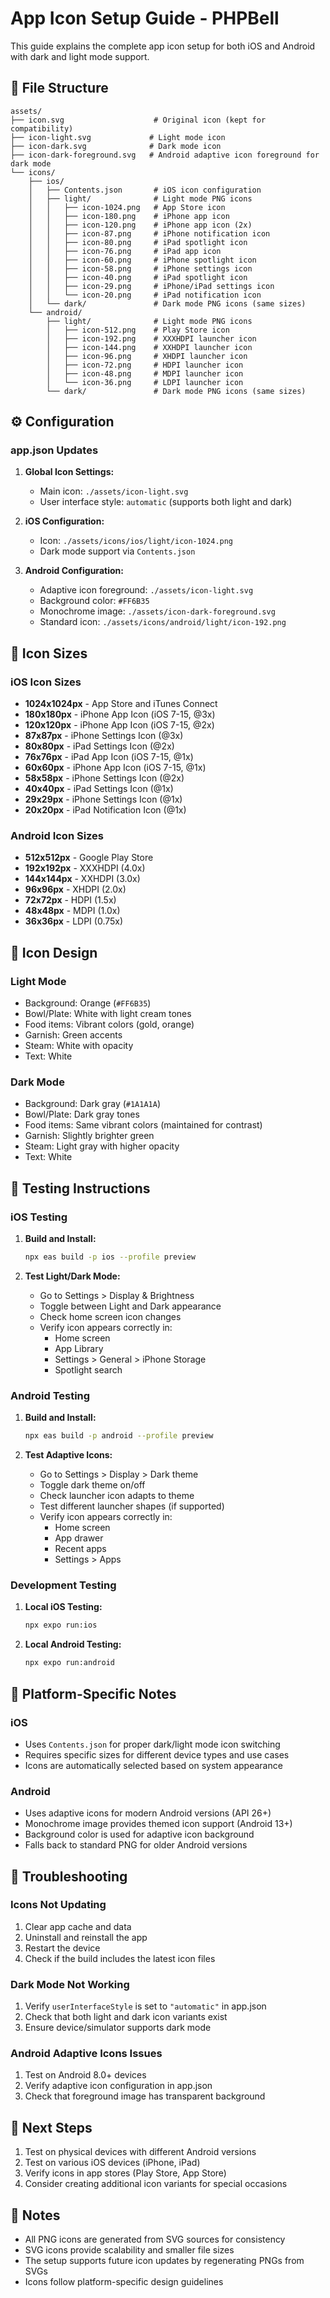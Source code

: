 # App Icon Setup Guide - PHPBell

This guide explains the complete app icon setup for both iOS and Android with dark and light mode support.

## 📁 File Structure

```
assets/
├── icon.svg                    # Original icon (kept for compatibility)
├── icon-light.svg             # Light mode icon
├── icon-dark.svg              # Dark mode icon
├── icon-dark-foreground.svg   # Android adaptive icon foreground for dark mode
└── icons/
    ├── ios/
    │   ├── Contents.json       # iOS icon configuration
    │   ├── light/              # Light mode PNG icons
    │   │   ├── icon-1024.png   # App Store icon
    │   │   ├── icon-180.png    # iPhone app icon
    │   │   ├── icon-120.png    # iPhone app icon (2x)
    │   │   ├── icon-87.png     # iPhone notification icon
    │   │   ├── icon-80.png     # iPad spotlight icon
    │   │   ├── icon-76.png     # iPad app icon
    │   │   ├── icon-60.png     # iPhone spotlight icon
    │   │   ├── icon-58.png     # iPhone settings icon
    │   │   ├── icon-40.png     # iPad spotlight icon
    │   │   ├── icon-29.png     # iPhone/iPad settings icon
    │   │   └── icon-20.png     # iPad notification icon
    │   └── dark/               # Dark mode PNG icons (same sizes)
    └── android/
        ├── light/              # Light mode PNG icons
        │   ├── icon-512.png    # Play Store icon
        │   ├── icon-192.png    # XXXHDPI launcher icon
        │   ├── icon-144.png    # XXHDPI launcher icon
        │   ├── icon-96.png     # XHDPI launcher icon
        │   ├── icon-72.png     # HDPI launcher icon
        │   ├── icon-48.png     # MDPI launcher icon
        │   └── icon-36.png     # LDPI launcher icon
        └── dark/               # Dark mode PNG icons (same sizes)
```

## ⚙️ Configuration

### app.json Updates

1. **Global Icon Settings:**
   - Main icon: `./assets/icon-light.svg`
   - User interface style: `automatic` (supports both light and dark)

2. **iOS Configuration:**
   - Icon: `./assets/icons/ios/light/icon-1024.png`
   - Dark mode support via `Contents.json`

3. **Android Configuration:**
   - Adaptive icon foreground: `./assets/icon-light.svg`
   - Background color: `#FF6B35`
   - Monochrome image: `./assets/icon-dark-foreground.svg`
   - Standard icon: `./assets/icons/android/light/icon-192.png`

## 📐 Icon Sizes

### iOS Icon Sizes
- **1024x1024px** - App Store and iTunes Connect
- **180x180px** - iPhone App Icon (iOS 7-15, @3x)
- **120x120px** - iPhone App Icon (iOS 7-15, @2x)
- **87x87px** - iPhone Settings Icon (@3x)
- **80x80px** - iPad Settings Icon (@2x)
- **76x76px** - iPad App Icon (iOS 7-15, @1x)
- **60x60px** - iPhone App Icon (iOS 7-15, @1x)
- **58x58px** - iPhone Settings Icon (@2x)
- **40x40px** - iPad Settings Icon (@1x)
- **29x29px** - iPhone Settings Icon (@1x)
- **20x20px** - iPad Notification Icon (@1x)

### Android Icon Sizes
- **512x512px** - Google Play Store
- **192x192px** - XXXHDPI (4.0x)
- **144x144px** - XXHDPI (3.0x)
- **96x96px** - XHDPI (2.0x)
- **72x72px** - HDPI (1.5x)
- **48x48px** - MDPI (1.0x)
- **36x36px** - LDPI (0.75x)

## 🎨 Icon Design

### Light Mode
- Background: Orange (`#FF6B35`)
- Bowl/Plate: White with light cream tones
- Food items: Vibrant colors (gold, orange)
- Garnish: Green accents
- Steam: White with opacity
- Text: White

### Dark Mode
- Background: Dark gray (`#1A1A1A`)
- Bowl/Plate: Dark gray tones
- Food items: Same vibrant colors (maintained for contrast)
- Garnish: Slightly brighter green
- Steam: Light gray with higher opacity
- Text: White

## 🧪 Testing Instructions

### iOS Testing

1. **Build and Install:**
   ```bash
   npx eas build -p ios --profile preview
   ```

2. **Test Light/Dark Mode:**
   - Go to Settings > Display & Brightness
   - Toggle between Light and Dark appearance
   - Check home screen icon changes
   - Verify icon appears correctly in:
     - Home screen
     - App Library
     - Settings > General > iPhone Storage
     - Spotlight search

### Android Testing

1. **Build and Install:**
   ```bash
   npx eas build -p android --profile preview
   ```

2. **Test Adaptive Icons:**
   - Go to Settings > Display > Dark theme
   - Toggle dark theme on/off
   - Check launcher icon adapts to theme
   - Test different launcher shapes (if supported)
   - Verify icon appears correctly in:
     - Home screen
     - App drawer
     - Recent apps
     - Settings > Apps

### Development Testing

1. **Local iOS Testing:**
   ```bash
   npx expo run:ios
   ```

2. **Local Android Testing:**
   ```bash
   npx expo run:android
   ```

## 📱 Platform-Specific Notes

### iOS
- Uses `Contents.json` for proper dark/light mode icon switching
- Requires specific sizes for different device types and use cases
- Icons are automatically selected based on system appearance

### Android
- Uses adaptive icons for modern Android versions (API 26+)
- Monochrome image provides themed icon support (Android 13+)
- Background color is used for adaptive icon background
- Falls back to standard PNG for older Android versions

## 🔧 Troubleshooting

### Icons Not Updating
1. Clear app cache and data
2. Uninstall and reinstall the app
3. Restart the device
4. Check if the build includes the latest icon files

### Dark Mode Not Working
1. Verify `userInterfaceStyle` is set to `"automatic"` in app.json
2. Check that both light and dark icon variants exist
3. Ensure device/simulator supports dark mode

### Android Adaptive Icons Issues
1. Test on Android 8.0+ devices
2. Verify adaptive icon configuration in app.json
3. Check that foreground image has transparent background

## 🚀 Next Steps

1. Test on physical devices with different Android versions
2. Test on various iOS devices (iPhone, iPad)
3. Verify icons in app stores (Play Store, App Store)
4. Consider creating additional icon variants for special occasions

## 📝 Notes

- All PNG icons are generated from SVG sources for consistency
- SVG icons provide scalability and smaller file sizes
- The setup supports future icon updates by regenerating PNGs from SVGs
- Icons follow platform-specific design guidelines